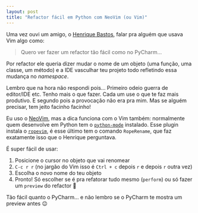 ```yaml
---
layout: post
title: "Refactor fácil em Python com NeoVim (ou Vim)"
---
```


Uma vez ouvi um amigo, o [Henrique Bastos](https://henriquebastos.net/), falar pra alguém que usava Vim algo como:

> Quero ver fazer um refactor tão fácil como no PyCharm…

Por refactor ele queria dizer mudar o nome de um objeto (uma função, uma classe, um método) e a <acronyn title="Integrated Development Environment">IDE</acronyn> vasculhar teu projeto todo refletindo essa mudança no _namespace_.

Lembro que na hora não respondi pois… Primeiro odeio guerra de editor/IDE etc. Tenho mais o que fazer. Cada um use o que te faz mais produtivo. E segundo pois a provocação não era pra mim. Mas se alguém precisar, tem jeito facinho facinho!

Eu uso o [NeoVim](https://neovim.io/), mas a dica funciona com o Vim também: normalmente quem desenvolve em Python tem o [`python-mode`](https://github.com/python-mode/python-mode) instalado. Esse plugin instala o [`ropevim`](https://github.com/python-rope/ropevim), é esse último tem o comando `RopeRename`, que faz exatamente isso que o Henrique perguntava.

É super fácil de usar:

1. Posicione o cursor no objeto que vai renomear
1. `C-c r r` (no jargão do Vim isso é `Ctrl + c` depois `r` e depois `r` outra vez)
1. Escolha o novo nome do teu objeto
1. Pronto! Só escolher se é pra refatorar tudo mesmo (`perform`) ou só fazer um `preview` do refactor 🎉

Tão fácil quanto o PyCharm… e não lembro se o PyCharm te mostra um preview antes 😉
